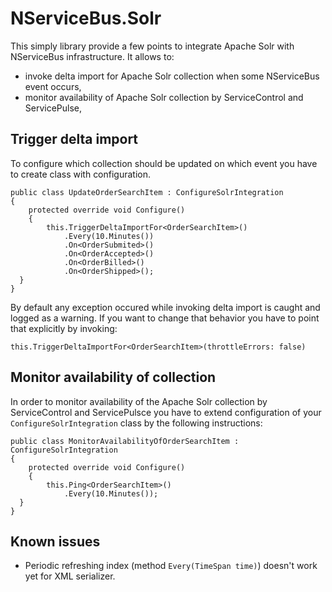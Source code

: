 NServiceBus.Solr
================
This simply library provide a few points to integrate Apache Solr with NServiceBus infrastructure. It allows to:
* invoke delta import for Apache Solr collection when some NServiceBus event occurs,
* monitor availability of Apache Solr collection by ServiceControl and ServicePulse,

Trigger delta import
--------------------

To configure which collection should be updated on which event you have to create class with configuration.

    public class UpdateOrderSearchItem : ConfigureSolrIntegration
    {
        protected override void Configure()
        {
            this.TriggerDeltaImportFor<OrderSearchItem>()
                .Every(10.Minutes())
                .On<OrderSubmited>()
                .On<OrderAccepted>()
                .On<OrderBilled>()
                .On<OrderShipped>();
      }
    }
    
By default any exception occured while invoking delta import is caught and logged as a warning. If you want to change that behavior you have to point that explicitly by invoking:

    this.TriggerDeltaImportFor<OrderSearchItem>(throttleErrors: false)

Monitor availability of collection
----------------------------------

In order to monitor availability of the Apache Solr collection by ServiceControl and ServicePulsce you have to extend configuration of your `ConfigureSolrIntegration` class by the following instructions:

    public class MonitorAvailabilityOfOrderSearchItem : ConfigureSolrIntegration
    {
        protected override void Configure()
        {
            this.Ping<OrderSearchItem>()
                .Every(10.Minutes());
      }
    }

Known issues
------------

* Periodic refreshing index (method ```Every(TimeSpan time)```) doesn't work yet for XML serializer.
